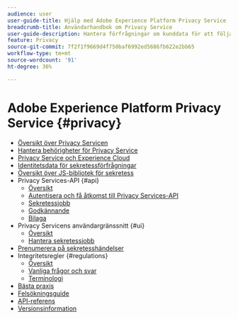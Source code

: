 ```yaml
---
audience: user
user-guide-title: Hjälp med Adobe Experience Platform Privacy Service
breadcrumb-title: Användarhandbok om Privacy Service
user-guide-description: Hantera förfrågningar om kunddata för att följa juridiska integritetsregler som GDPR och CCPA.
feature: Privacy
source-git-commit: 7f2f1f9669d4f750baf6992ed5686fb622e2bb65
workflow-type: tm+mt
source-wordcount: '91'
ht-degree: 36%

---
```



# Adobe Experience Platform Privacy Service {#privacy}

* [Översikt över Privacy Servicen](./home.md)
* [Hantera behörigheter för Privacy Service](./permissions.md)
* [Privacy Service och Experience Cloud](./experience-cloud-apps.md)
* [Identitetsdata för sekretessförfrågningar](./identity-data.md)
* [Översikt över JS-bibliotek för sekretess](./js-library.md)
* Privacy Services-API {#api}
   * [Översikt](./api/overview.md)
   * [Autentisera och få åtkomst till Privacy Services-API](./api/getting-started.md)
   * [Sekretessjobb](./api/privacy-jobs.md)
   * [Godkännande](./api/consent.md)
   * [Bilaga](./api/appendix.md)
* Privacy Servicens användargränssnitt {#ui}
   * [Översikt](./ui/overview.md)
   * [Hantera sekretessjobb](./ui/user-guide.md)
* [Prenumerera på sekretesshändelser](./privacy-events.md)
* Integritetsregler {#regulations}
   * [Översikt](./regulations/overview.md)
   * [Vanliga frågor och svar](./regulations/faq.md)
   * [Terminologi](./regulations/terminology.md)
* [Bästa praxis](./best-practices.md)
* [Felsökningsguide](./troubleshooting-guide.md)
* [API-referens](https://www.adobe.io/experience-platform-apis/references/privacy-service/)
* [Versionsinformation](./release-notes.md)
